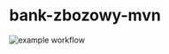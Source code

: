 # bank-zbozowy-mvn
![example workflow](https://github.com/ziutech/bank-zbozowy-mvn/actions/workflows/ci.yml/badge.svg)
